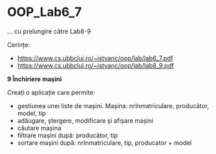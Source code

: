 # OOP_Lab6_7
... cu prelungire către Lab8-9

Cerințe: 
- https://www.cs.ubbcluj.ro/~istvanc/oop/lab/lab6_7.pdf
- https://www.cs.ubbcluj.ro/~istvanc/oop/lab/lab8_9.pdf

**9 Închiriere mașini**

Creați o aplicație care permite:
- gestiunea unei liste de mașini. Mașina: nrInmatriculare, producător, model, tip
- adăugare, ștergere, modificare și afișare mașini
- căutare mașina
- filtrare mașini după: producător, tip
- sortare mașini după: nrInmatriculare, tip, producator + model

